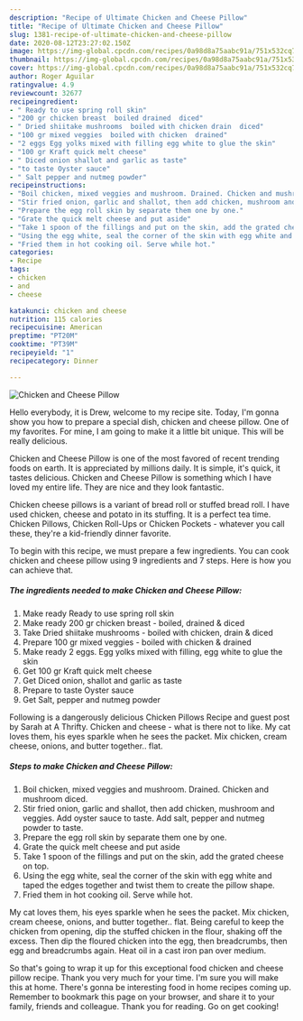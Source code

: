```yaml
---
description: "Recipe of Ultimate Chicken and Cheese Pillow"
title: "Recipe of Ultimate Chicken and Cheese Pillow"
slug: 1381-recipe-of-ultimate-chicken-and-cheese-pillow
date: 2020-08-12T23:27:02.150Z
image: https://img-global.cpcdn.com/recipes/0a98d8a75aabc91a/751x532cq70/chicken-and-cheese-pillow-recipe-main-photo.jpg
thumbnail: https://img-global.cpcdn.com/recipes/0a98d8a75aabc91a/751x532cq70/chicken-and-cheese-pillow-recipe-main-photo.jpg
cover: https://img-global.cpcdn.com/recipes/0a98d8a75aabc91a/751x532cq70/chicken-and-cheese-pillow-recipe-main-photo.jpg
author: Roger Aguilar
ratingvalue: 4.9
reviewcount: 32677
recipeingredient:
- " Ready to use spring roll skin"
- "200 gr chicken breast  boiled drained  diced"
- " Dried shiitake mushrooms  boiled with chicken drain  diced"
- "100 gr mixed veggies  boiled with chicken  drained"
- "2 eggs Egg yolks mixed with filling egg white to glue the skin"
- "100 gr Kraft quick melt cheese"
- " Diced onion shallot and garlic as taste"
- "to taste Oyster sauce"
- " Salt pepper and nutmeg powder"
recipeinstructions:
- "Boil chicken, mixed veggies and mushroom. Drained. Chicken and mushroom diced."
- "Stir fried onion, garlic and shallot, then add chicken, mushroom and veggies. Add oyster sauce to taste. Add salt, pepper and nutmeg powder to taste."
- "Prepare the egg roll skin by separate them one by one."
- "Grate the quick melt cheese and put aside"
- "Take 1 spoon of the fillings and put on the skin, add the grated cheese on top."
- "Using the egg white, seal the corner of the skin with egg white and taped the edges together and twist them to create the pillow shape."
- "Fried them in hot cooking oil. Serve while hot."
categories:
- Recipe
tags:
- chicken
- and
- cheese

katakunci: chicken and cheese 
nutrition: 115 calories
recipecuisine: American
preptime: "PT20M"
cooktime: "PT39M"
recipeyield: "1"
recipecategory: Dinner

---
```



![Chicken and Cheese Pillow](https://img-global.cpcdn.com/recipes/0a98d8a75aabc91a/751x532cq70/chicken-and-cheese-pillow-recipe-main-photo.jpg)

Hello everybody, it is Drew, welcome to my recipe site. Today, I'm gonna show you how to prepare a special dish, chicken and cheese pillow. One of my favorites. For mine, I am going to make it a little bit unique. This will be really delicious.

Chicken and Cheese Pillow is one of the most favored of recent trending foods on earth. It is appreciated by millions daily. It is simple, it's quick, it tastes delicious. Chicken and Cheese Pillow is something which I have loved my entire life. They are nice and they look fantastic.

Chicken cheese pillows is a variant of bread roll or stuffed bread roll. I have used chicken, cheese and potato in its stuffing. It is a perfect tea time. Chicken Pillows, Chicken Roll-Ups or Chicken Pockets - whatever you call these, they&#39;re a kid-friendly dinner favorite.


To begin with this recipe, we must prepare a few ingredients. You can cook chicken and cheese pillow using 9 ingredients and 7 steps. Here is how you can achieve that.

<!--inarticleads1-->

##### The ingredients needed to make Chicken and Cheese Pillow:

1. Make ready  Ready to use spring roll skin
1. Make ready 200 gr chicken breast - boiled, drained &amp; diced
1. Take  Dried shiitake mushrooms - boiled with chicken, drain &amp; diced
1. Prepare 100 gr mixed veggies - boiled with chicken &amp; drained
1. Make ready 2 eggs. Egg yolks mixed with filling, egg white to glue the skin
1. Get 100 gr Kraft quick melt cheese
1. Get  Diced onion, shallot and garlic as taste
1. Prepare to taste Oyster sauce
1. Get  Salt, pepper and nutmeg powder


Following is a dangerously delicious Chicken Pillows Recipe and guest post by Sarah at A Thrifty. Chicken and cheese - what is there not to like. My cat loves them, his eyes sparkle when he sees the packet. Mix chicken, cream cheese, onions, and butter together.. flat. 

<!--inarticleads2-->

##### Steps to make Chicken and Cheese Pillow:

1. Boil chicken, mixed veggies and mushroom. Drained. Chicken and mushroom diced.
1. Stir fried onion, garlic and shallot, then add chicken, mushroom and veggies. Add oyster sauce to taste. Add salt, pepper and nutmeg powder to taste.
1. Prepare the egg roll skin by separate them one by one.
1. Grate the quick melt cheese and put aside
1. Take 1 spoon of the fillings and put on the skin, add the grated cheese on top.
1. Using the egg white, seal the corner of the skin with egg white and taped the edges together and twist them to create the pillow shape.
1. Fried them in hot cooking oil. Serve while hot.


My cat loves them, his eyes sparkle when he sees the packet. Mix chicken, cream cheese, onions, and butter together.. flat. Being careful to keep the chicken from opening, dip the stuffed chicken in the flour, shaking off the excess. Then dip the floured chicken into the egg, then breadcrumbs, then egg and breadcrumbs again. Heat oil in a cast iron pan over medium. 

So that's going to wrap it up for this exceptional food chicken and cheese pillow recipe. Thank you very much for your time. I'm sure you will make this at home. There's gonna be interesting food in home recipes coming up. Remember to bookmark this page on your browser, and share it to your family, friends and colleague. Thank you for reading. Go on get cooking!
